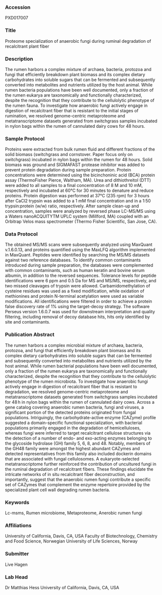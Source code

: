 ### Accession
PXD017007

### Title
Proteome specialization of anaerobic fungi during ruminal degradation of recalcitrant plant fiber

### Description
The rumen harbors a complex mixture of archaea, bacteria, protozoa and fungi that efficiently breakdown plant biomass and its complex dietary carbohydrates into soluble sugars that can be fermented and subsequently converted into metabolites and nutrients utilized by the host animal. While rumen bacteria populations have been well documented, only a fraction of the rumen eukarya are taxonomically and functionally characterized, despite the recognition that they contribute to the cellulolytic phenotype of the rumen fauna. To investigate how anaerobic fungi actively engage in digestion of recalcitrant fiber that is resistant to the initial stages of rumination, we resolved genome-centric metaproteome and metatranscriptome datasets generated from switchgrass samples incubated in nylon bags within the rumen of cannulated dairy cows for 48 hours.

### Sample Protocol
Proteins were extracted from bulk rumen fluid and different fractions of the solid biomass (switchgrass and cornstover. Paper focus only on switchgrass) incubated in nylon bags within the rumen for 48 hours. Solid biomass was ground and SIGMAFAST protease inhibitor was added to prevent protein degradation during sample preparation. Protein concentrations were determined using the bicinchoninic acid (BCA) protein assay (ThermoFisher Pierce, Waltham, MA). Urea and dithiothreitol (DTT) were added to all samples to a final concentration of 8 M and 10 mM, respectively and incubated at 60°C for 30 minutes to denature and reduce proteins. Protein digestion was performed at 37°C (235 rpm) for 3 hours after CaCl2 trypsin was added to a 1 mM final concentration and in a 1:50 trypsin:protein (w/w) ratio, respectively. After sample clean-up and concentration, samples were analyzed by reversed phase LC-MS/MS using a Waters nanoACQUITYTM UPLC system (Millford, MA) coupled with an Orbitrap Velos mass spectrometer (Thermo Fisher Scientific, San Jose, CA).

### Data Protocol
The obtained MS/MS scans were subsequently analyzed using MaxQuant v.1.6.0.13, and proteins quantified using the MaxLFQ algorithm implemented in MaxQuant. Peptides were identified by searching the MS/MS datasets against two reference databases. To identify common contaminants introduced during sample preparation, the databases were complemented with common contaminants, such as human keratin and bovine serum albumin, in addition to the reversed sequences. Tolerance levels for peptide identifications were 6 ppm and 0.5 Da for MS and MS/MS, respectively, and two missed cleavages of trypsin were allowed. Carbamidomethylation of cysteine residues was used as a fixed modification, while oxidation of methionines and protein N-terminal acetylation were used as variable modifications. All identifications were filtered in order to achieve a protein false discovery rate of 1% using the target-decoy strategy. The software  Perseus version 1.6.0.7 was used for downstream interpretation and quality filtering, including removal of decoy database hits, hits only identified by site and contaminants.

### Publication Abstract
The rumen harbors a complex microbial mixture of archaea, bacteria, protozoa, and fungi that efficiently breakdown plant biomass and its complex dietary carbohydrates into soluble sugars that can be fermented and subsequently converted into metabolites and nutrients utilized by the host animal. While rumen bacterial populations have been well documented, only a fraction of the rumen eukarya are taxonomically and functionally characterized, despite the recognition that they contribute to the cellulolytic phenotype of the rumen microbiota. To investigate how anaerobic fungi actively engage in digestion of recalcitrant fiber that is resistant to degradation, we resolved genome-centric metaproteome and metatranscriptome datasets generated from switchgrass samples incubated for 48&#x2009;h in nylon bags within the rumen of cannulated dairy cows. Across a gene catalog covering anaerobic rumen bacteria, fungi and viruses, a significant portion of the detected proteins originated from fungal populations. Intriguingly, the carbohydrate-active enzyme (CAZyme) profile suggested a domain-specific functional specialization, with bacterial populations primarily engaged in the degradation of hemicelluloses, whereas fungi were inferred to target recalcitrant cellulose structures via the detection of a number of endo- and exo-acting enzymes belonging to the glycoside hydrolase (GH) family 5, 6, 8, and 48. Notably, members of the GH48 family were amongst the highest abundant CAZymes and detected representatives from this family also included dockerin domains that are associated with fungal cellulosomes. A eukaryote-selected metatranscriptome further reinforced the contribution of uncultured fungi in the ruminal degradation of recalcitrant fibers. These findings elucidate the intricate networks of in situ recalcitrant fiber deconstruction, and importantly, suggest that the anaerobic rumen fungi contribute a specific set of CAZymes that complement the enzyme repertoire provided by the specialized plant cell wall degrading rumen bacteria.

### Keywords
Lc-msms, Rumen microbiome, Metaproteome, Anerobic rumen fungi

### Affiliations
University of California, Davis, CA, USA
Faculty of Biotechnology, Chemistry and Food Science, Norwegian University of Life Sciences, Norway

### Submitter
Live Hagen

### Lab Head
Dr Matthias Hess
University of California, Davis, CA, USA


